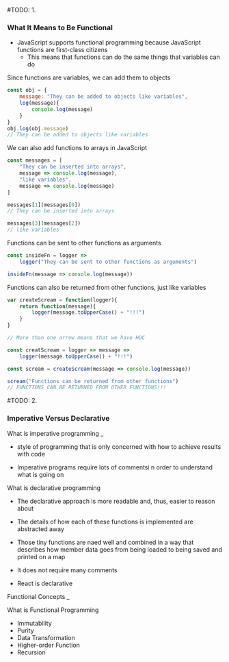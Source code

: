 #TODO: 1.
### What It Means to Be Functional

- JavaScript supports functional programming because JavaScript functions are first-class citizens
    - This means that functions can do the same things that variables can do

Since functions are variables, we can add them to objects

```javascript
const obj = {
    message: "They can be added to objects like variables",
    log(message){
        console.log(message)
    }
}
obj.log(obj.message)
// They can be added to objects like variables
```

We can also add functions to arrays in JavaScript

```javascript
const messages = [
    "They can be inserted into arrays",
    message => console.log(message),
    "like variables",
    message => console.log(message)
]

messages[1](messages[0])
// They can be inserted into arrays

messages[3](messages[2])
// like variables
```

Functions can be sent to other functions as arguments

```javascript
const insideFn = logger =>
    logger("They can be sent to other functions as arguments")

insideFn(message => console.log(message))
```

Functions can also be returned from other functions, just like variables

```javascript
var createScream = function(logger){
    return function(message){
        logger(message.toUpperCase() + "!!!")
    }
}

// More than one arrow means that we have HOC

const creatScream = logger => message =>
    logger(message.toUpperCase() + "!!!")

const scream = createScream(message => console.log(message))

scream("Functions can be returned from other functions")
// FUNCTIONS CAN BE RETURNED FROM OTHER FUNCTIONS!!!
```

#TODO: 2.
### Imperative Versus Declarative

What is imperative programming
_

- style of programming that is only concerned with how to achieve results with code

- Imperative programs require lots of commentsi n order to understand what is going on

What is declarative programming
- The declarative approach is more readable and, thus, easier to reason about

- The details of how each of these functions is implemented are abstracted away

- Those tiny functions are naed well and combined in a way that describes how member data goes from being loaded to being saved and printed on a map

- It does not require many comments

- React is declarative

Functional Concepts
_

What is Functional Programming
- Immutability
- Purity
- Data Transformation
- Higher-order Function
- Recursion


